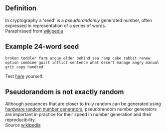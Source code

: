 ## Definition
In cryptography a 'seed' is a _pseudorandomly_ generated number, often expressed in representation of a series of words.  
Paraphrased from [wikipedia](https://en.wikipedia.org/wiki/Random_seed)

## Example 24-word seed
```
broken toddler farm argue elder behind sea ramp cake rabbit renew option combine guilt inflict sentence what desert manage angry manual grit copy hundred
```
Test [here](https://iancoleman.io/bip39/) yourself.
 
## Pseudorandom is not exactly random
Although sequences that are closer to truly random can be generated using [hardware random number generators](https://en.wikipedia.org/wiki/Hardware_random_number_generator), pseudorandom number generators are important in practice for their speed in number generation and their reproducibility.  
Source [wikipedia](https://en.wikipedia.org/wiki/Pseudorandom_number_generator)